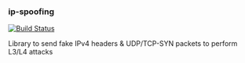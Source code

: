 ### ip-spoofing

[![Build Status](https://github.com/StackOverflowExcept1on/ip-spoofing/workflows/CI/badge.svg)](https://github.com/StackOverflowExcept1on/ip-spoofing/actions)

Library to send fake IPv4 headers & UDP/TCP-SYN packets to perform L3/L4 attacks
